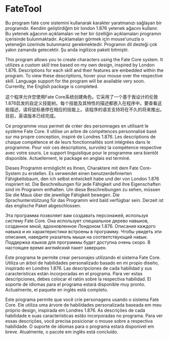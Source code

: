 # FateTool
Bu program fate core sistemini kullanarak karakter yaratmanızı sağlayan bir programdır. Kendim geliştirdiğim bir london 1.876 yetenek ağacını kullanır. Bu yetenek ağacının açıklamaları ve her bir özelliğin açıklamaları programın içerisinde bulunmaktadır. Açıklamaları görmek için mouse'unuzla o yeteneğin üzerinde bulunmanız gerekmektedir. Programın dil desteği çok yakın zamanda gelecektir. Şu anda ingilizce paketi bitmiştir.


This program allows you to create characters using the Fate Core system. It utilizes a custom skill tree based on my own design, inspired by London 1.876. Descriptions for each skill and their features are embedded within the program. To view these descriptions, hover your mouse over the respective skill. Language support for the program will be available very soon. Currently, the English package is completed.


这个程序允许您使用Fate Core系统创建角色。它采用了一个基于我设计的伦敦1.876启发的自定义技能树。每个技能及其特性的描述都嵌入在程序中。要查看这些描述，请将鼠标悬停在相应的技能上。该程序的语言支持将在不久的将来推出。目前，英语版本已经完成。


Ce programme vous permet de créer des personnages en utilisant le système Fate Core. Il utilise un arbre de compétences personnalisé basé sur ma propre conception, inspiré de Londres 1.876. Les descriptions de chaque compétence et de leurs fonctionnalités sont intégrées dans le programme. Pour voir ces descriptions, survolez la compétence respective avec votre souris. Le support linguistique pour le programme sera bientôt disponible. Actuellement, le package en anglais est terminé.


Dieses Programm ermöglicht es Ihnen, Charaktere mit dem Fate Core-System zu erstellen. Es verwendet einen benutzerdefinierten Fähigkeitsbaum, den ich selbst entwickelt habe und der von London 1.876 inspiriert ist. Die Beschreibungen für jede Fähigkeit und ihre Eigenschaften sind im Programm enthalten. Um diese Beschreibungen zu sehen, müssen Sie die Maus über die jeweilige Fähigkeit bewegen. Die Sprachunterstützung für das Programm wird bald verfügbar sein. Derzeit ist das englische Paket abgeschlossen.


Эта программа позволяет вам создавать персонажей, используя систему Fate Core. Она использует специальное дерево навыков, созданное мной, вдохновленное Лондоном 1.876. Описания каждого навыка и их характеристики встроены в программу. Чтобы увидеть эти описания, наведите указатель мыши на соответствующий навык. Поддержка языков для программы будет доступна очень скоро. В настоящее время английский пакет завершен.


Este programa te permite crear personajes utilizando el sistema Fate Core. Utiliza un árbol de habilidades personalizado basado en mi propio diseño, inspirado en Londres 1.876. Las descripciones de cada habilidad y sus características están incorporadas en el programa. Para ver estas descripciones, debes colocar el ratón sobre la respectiva habilidad. El soporte de idiomas para el programa estará disponible muy pronto. Actualmente, el paquete en inglés está completo.


Este programa permite que você crie personagens usando o sistema Fate Core. Ele utiliza uma árvore de habilidades personalizada baseada em meu próprio design, inspirada em Londres 1.876. As descrições de cada habilidade e suas características estão incorporadas no programa. Para ver essas descrições, você precisa posicionar o mouse sobre a respectiva habilidade. O suporte de idiomas para o programa estará disponível em breve. Atualmente, o pacote em inglês está concluído.
